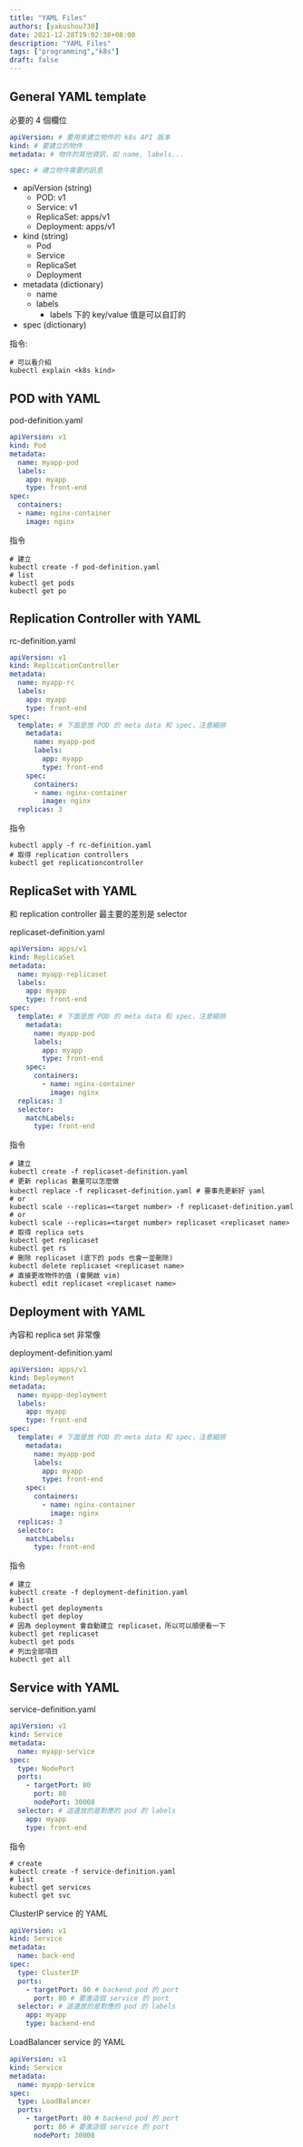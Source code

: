 ```yaml
---
title: "YAML Files"
authors: [yakushou730]
date: 2021-12-28T19:02:38+08:00
description: "YAML Files"
tags: ["programming","k8s"]
draft: false
---
```


## General YAML template
必要的 4 個欄位
```yaml
apiVersion: # 要用來建立物件的 k8s API 版本 
kind: # 要建立的物件
metadata: # 物件的其他資訊，如 name, labels...

spec: # 建立物件需要的訊息

```
- apiVersion (string)
  - POD: v1
  - Service: v1
  - ReplicaSet: apps/v1
  - Deployment: apps/v1
- kind (string)
  - Pod
  - Service
  - ReplicaSet
  - Deployment
- metadata (dictionary)
  - name
  - labels
    - labels 下的 key/value 值是可以自訂的
- spec (dictionary)

指令:
```shell
# 可以看介紹
kubectl explain <k8s kind>
```

## POD with YAML
pod-definition.yaml
```yaml
apiVersion: v1
kind: Pod
metadata:
  name: myapp-pod
  labels:
    app: myapp
    type: front-end
spec:
  containers:
  - name: nginx-container
    image: nginx
```
指令
```shell
# 建立
kubectl create -f pod-definition.yaml
# list
kubectl get pods
kubectl get po
```

## Replication Controller with YAML
rc-definition.yaml
```yaml
apiVersion: v1
kind: ReplicationController
metadata:
  name: myapp-rc
  labels:
    app: myapp
    type: front-end
spec:
  template: # 下面是放 POD 的 meta data 和 spec，注意縮排
    metadata:
      name: myapp-pod
      labels:
        app: myapp
        type: front-end
    spec:
      containers:
      - name: nginx-container
        image: nginx 
  replicas: 3
```
指令
```shell
kubectl apply -f rc-definition.yaml
# 取得 replication controllers
kubectl get replicationcontroller
```

## ReplicaSet with YAML
和 replication controller 最主要的差別是 selector

replicaset-definition.yaml
```yaml
apiVersion: apps/v1
kind: ReplicaSet
metadata:
  name: myapp-replicaset
  labels:
    app: myapp
    type: front-end
spec:
  template: # 下面是放 POD 的 meta data 和 spec，注意縮排
    metadata:
      name: myapp-pod
      labels:
        app: myapp
        type: front-end
    spec:
      containers:
        - name: nginx-container
          image: nginx
  replicas: 3
  selector:
    matchLabels:
      type: front-end
```
指令
```shell
# 建立
kubectl create -f replicaset-definition.yaml
# 更新 replicas 數量可以怎麼做
kubectl replace -f replicaset-definition.yaml # 要事先更新好 yaml
# or
kubectl scale --replicas=<target number> -f replicaset-definition.yaml
# or
kubectl scale --replicas=<target number> replicaset <replicaset name>
# 取得 replica sets
kubectl get replicaset
kubectl get rs
# 刪除 replicaset (底下的 pods 也會一並刪除)
kubectl delete replicaset <replicaset name>
# 直接更改物件的值 (會開啟 vim)
kubectl edit replicaset <replicaset name>
```

## Deployment with YAML
內容和 replica set 非常像

deployment-definition.yaml

```yaml
apiVersion: apps/v1
kind: Deployment
metadata:
  name: myapp-deployment
  labels:
    app: myapp
    type: front-end
spec:
  template: # 下面是放 POD 的 meta data 和 spec，注意縮排
    metadata:
      name: myapp-pod
      labels:
        app: myapp
        type: front-end
    spec:
      containers:
        - name: nginx-container
          image: nginx
  replicas: 3
  selector:
    matchLabels:
      type: front-end
```
指令
```shell
# 建立
kubectl create -f deployment-definition.yaml
# list
kubectl get deployments
kubectl get deploy
# 因為 deployment 會自動建立 replicaset，所以可以順便看一下
kubectl get replicaset
kubectl get pods
# 列出全部項目
kubectl get all
```

## Service with YAML
service-definition.yaml

```yaml
apiVersion: v1
kind: Service
metadata:
  name: myapp-service
spec:
  type: NodePort
  ports:
    - targetPort: 80
      port: 80
      nodePort: 30008
  selector: # 這邊放的是對應的 pod 的 labels
    app: myapp
    type: front-end 
```

指令
```shell
# create
kubectl create -f service-definition.yaml
# list
kubectl get services
kubectl get svc
```

ClusterIP service 的 YAML
```yaml
apiVersion: v1
kind: Service
metadata:
  name: back-end
spec:
  type: ClusterIP
  ports:
    - targetPort: 80 # backend pod 的 port
      port: 80 # 要進這個 service 的 port
  selector: # 這邊放的是對應的 pod 的 labels
    app: myapp
    type: backend-end 
```

LoadBalancer service 的 YAML
```yaml
apiVersion: v1
kind: Service
metadata:
  name: myapp-service 
spec:
  type: LoadBalancer
  ports:
    - targetPort: 80 # backend pod 的 port
      port: 80 # 要進這個 service 的 port
      nodePort: 30008
```
